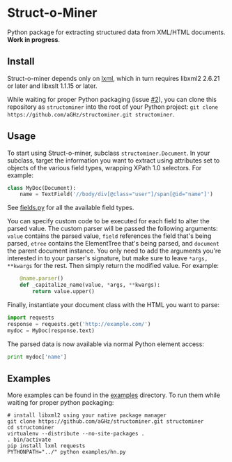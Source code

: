 Struct-o-Miner
==============

Python package for extracting structured data from XML/HTML documents. **Work in progress**.

Install
-------
Struct-o-miner depends only on [lxml](http://lxml.de/installation.html), which in turn requires libxml2 2.6.21 or later and libxslt 1.1.15 or later.

While waiting for proper Python packaging (issue [#2](../../issues/2)), you can clone this repository as `structominer` into the root of your Python project: `git clone https://github.com/aGHz/structominer.git structominer`.

Usage
-----
To start using Struct-o-miner, subclass `structominer.Document`. In your subclass, target the information you want to extract using attributes set to objects of the various field types, wrapping XPath 1.0 selectors. For example:

```python
class MyDoc(Document):
    name = TextField('//body/div[@class="user"]/span[@id="name"]')
```

See [fields.py](fields.py) for all the available field types.

You can specify custom code to be executed for each field to alter the parsed value. The custom parser will be passed the following arguments: `value` contains the parsed value, `field` references the field that's being parsed, `etree` contains the ElementTree that's being parsed, and `document` the parent document instance. You only need to add the arguments you're interested in to your parser's signature, but make sure to leave `*args, **kwargs` for the rest. Then simply return the modified value. For example:

```python
    @name.parser()
    def _capitalize_name(value, *args, **kwargs):
        return value.upper()
```

Finally, instantiate your document class with the HTML you want to parse:

```python
import requests
response = requests.get('http://example.com/')
mydoc = MyDoc(response.text)
```

The parsed data is now available via normal Python element access:

```python
print mydoc['name']
```

Examples
--------
More examples can be found in the [examples](examples/) directory. To run them while waiting for proper python packaging:

    # install libxml2 using your native package manager
    git clone https://github.com/aGHz/structominer.git structominer
    cd structominer
    virtualenv --distribute --no-site-packages .
    . bin/activate
    pip install lxml requests
    PYTHONPATH="../" python examples/hn.py
